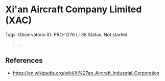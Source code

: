 # Xi'an Aircraft Company Limited (XAC)

Tags: Observatorio
ID: PRO-1276
L: 36
Status: Not started

> …
> 

## References

- https://en.wikipedia.org/wiki/Xi%27an_Aircraft_Industrial_Corporation